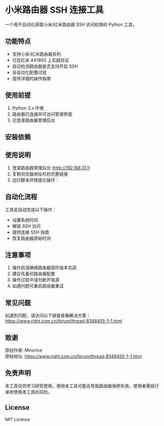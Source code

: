 # 小米路由器 SSH 连接工具

一个用于自动化获取小米/红米路由器 SSH 访问权限的 Python 工具。

## 功能特点

- 支持小米/红米路由器系列
- 已在红米 AX1800 上实践验证
- 自动检测路由器是否支持开启 SSH
- 全自动化配置过程
- 提供详细的操作指南

## 使用前提

1. Python 3.x 环境
2. 路由器已连接并可访问管理界面
3. 已登录路由器管理后台

## 安装依赖



## 使用说明

1. 登录路由器管理后台 (http://192.168.31.1)
2. 复制浏览器地址栏的完整链接
3. 运行脚本并按提示操作：


## 自动化流程

工具会自动完成以下操作：
- 设置系统时间
- 解锁 SSH 访问
- 提供连接 SSH 指南
- 恢复路由器原始时间

## 注意事项

1. 操作前请确保路由器固件版本合适
2. 建议先备份路由器配置
3. 操作过程中请勿断开电源
4. 如遇问题可重启路由器重试

## 常见问题

如遇到问题，请访问以下链接查看解决方案：
https://www.right.com.cn/forum/thread-8348455-1-1.html

## 致谢

原创作者: Minorice  
原帖地址: https://www.right.com.cn/forum/thread-8348455-1-1.html

## 免责声明

本工具仅供学习研究使用，使用本工具可能会导致路由器保修失效。使用者需自行承担使用本工具的风险。

## License

MIT License


